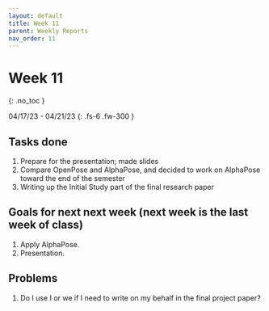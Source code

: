 ```yaml
---
layout: default
title: Week 11
parent: Weekly Reports
nav_order: 11
---
```


# Week 11
{: .no_toc }

04/17/23 - 04/21/23
{: .fs-6 .fw-300 }

## Tasks done
1. Prepare for the presentation; made slides
2. Compare OpenPose and AlphaPose, and decided to work on AlphaPose toward the end of the semester
3. Writing up the Initial Study part of the final research paper

## Goals for next next week (next week is the last week of class)
1. Apply AlphaPose.
2. Presentation.

## Problems
1. Do I use I or we if I need to write on my behalf in the final project paper?